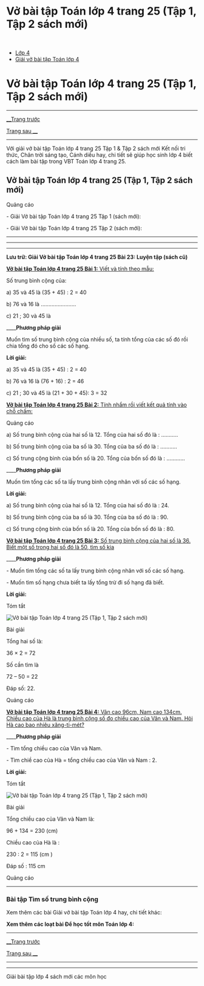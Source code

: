 # Vở bài tập Toán lớp 4 trang 25 (Tập 1, Tập 2 sách mới)

﻿

  * [Lớp 4](https://vietjack.com/series/lop-4.jsp)
  * [Giải vở bài tập Toán lớp 4](https://vietjack.com/giai-vo-bai-tap-toan-4/index.jsp)



# Vở bài tập Toán lớp 4 trang 25 (Tập 1, Tập 2 sách mới)

* * *

[__Trang trước](https://vietjack.com/giai-vo-bai-tap-toan-4/bai-22-tim-so-trung-binh-cong.jsp)

[Trang sau __](https://vietjack.com/giai-vo-bai-tap-toan-4/bai-24-bieu-do.jsp)

* * *

Với giải vở bài tập Toán lớp 4 trang 25 Tập 1 & Tập 2 sách mới Kết nối tri thức, Chân trời sáng tạo, Cánh diều hay, chi tiết sẽ giúp học sinh lớp 4 biết cách làm bài tập trong VBT Toán lớp 4 trang 25.

## Vở bài tập Toán lớp 4 trang 25 (Tập 1, Tập 2 sách mới)

Quảng cáo

\- Giải Vở bài tập Toán lớp 4 trang 25 Tập 1 (sách mới):

\- Giải Vở bài tập Toán lớp 4 trang 25 Tập 2 (sách mới):

* * *

* * *

* * *

**Lưu trữ: Giải Vở bài tập Toán lớp 4 trang 25 Bài 23: Luyện tập (sách cũ)**

[**Vở bài tập Toán lớp 4 trang 25 Bài 1:** Viết và tính theo mẫu: ](https://vietjack.com/giai-vo-bai-tap-toan-4/bai-1-trang-25-vbt-toan-4-tap-1.jsp)

Số trung bình cộng của:

a) 35 và 45 là (35 + 45) : 2 = 40

b) 76 và 16 là …………………..

c) 21 ; 30 và 45 là 

____**Phương pháp giải**

Muốn tìm số trung bình cộng của nhiều số, ta tính tổng của các số đó rồi chia tổng đó cho số các số hạng. 

**Lời giải:**

a) 35 và 45 là (35 + 45) : 2 = 40

b) 76 và 16 là (76 + 16) : 2 = 46

c) 21 ; 30 và 45 là (21 + 30 + 45): 3 = 32

[**Vở bài tập Toán lớp 4 trang 25 Bài 2:** Tính nhẩm rồi viết kết quả tính vào chỗ chấm:](https://vietjack.com/giai-vo-bai-tap-toan-4/bai-2-trang-25-vbt-toan-4-tap-1.jsp)

Quảng cáo

a) Số trung bình cộng của hai số là 12. Tổng của hai số đó là : ………..

b) Số trung bình cộng của ba số là 30. Tổng của ba số đó là : ………..

c) Số trung cộng bình của bốn số là 20. Tổng của bốn số đó là : ………...

____**Phương pháp giải**

Muốn tìm tổng các số ta lấy trung bình cộng nhân với số các số hạng.

**Lời giải:**

a) Số trung bình cộng của hai số là 12. Tổng của hai số đó là : 24.

b) Số trung bình cộng của ba số là 30. Tổng của ba số đó là : 90.

c) Số trung cộng bình của bốn số là 20. Tổng của bốn số đó là : 80.

[**Vở bài tập Toán lớp 4 trang 25 Bài 3:** Số trung bình cộng của hai số là 36. Biết một số trong hai số đó là 50, tìm số kia ](https://vietjack.com/giai-vo-bai-tap-toan-4/bai-3-trang-25-vbt-toan-4-tap-1.jsp)

____**Phương pháp giải**

\- Muốn tìm tổng các số ta lấy trung bình cộng nhân với số các số hạng.

\- Muốn tìm số hạng chưa biết ta lấy tổng trừ đi số hạng đã biết. 

**Lời giải:**

Tóm tắt 

![Vở bài tập Toán lớp 4 trang 25 \(Tập 1, Tập 2 sách mới\)](https://vietjack.com/giai-vo-bai-tap-toan-4/images/bai-3-trang-25-vbt-toan-4-tap-1.PNG)

Bài giải 

Tổng hai số là:

36 × 2 = 72

Số cần tìm là

72 – 50 = 22

Đáp số: 22.

Quảng cáo

[**Vở bài tập Toán lớp 4 trang 25 Bài 4:** Vân cao 96cm, Nam cao 134cm. Chiều cao của Hà là trung bình cộng số đo chiều cao của Vân và Nam. Hỏi Hà cao bao nhiêu xăng-ti-mét?](https://vietjack.com/giai-vo-bai-tap-toan-4/bai-4-trang-25-vbt-toan-4-tap-1.jsp)

____**Phương pháp giải**

\- Tìm tổng chiều cao của Vân và Nam.

\- Tìm chiề cao của Hà = tổng chiều cao của Vân và Nam : 2.

**Lời giải:**

Tóm tắt

![Vở bài tập Toán lớp 4 trang 25 \(Tập 1, Tập 2 sách mới\)](https://vietjack.com/giai-vo-bai-tap-toan-4/images/bai-4-trang-25-vbt-toan-4-tap-1.PNG)

Bài giải

Tổng chiều cao của Vân và Nam là:

96 + 134 = 230 (cm)

Chiều cao của Hà là :

230 : 2 = 115 (cm )

Đáp số : 115 cm

Quảng cáo

* * *

### **Bài tập Tìm số trung bình cộng**

Xem thêm các bài Giải vở bài tập Toán lớp 4 hay, chi tiết khác:

**Xem thêm các loạt bài Để học tốt môn Toán lớp 4:**

* * *

[__Trang trước](https://vietjack.com/giai-vo-bai-tap-toan-4/bai-22-tim-so-trung-binh-cong.jsp)

[Trang sau __](https://vietjack.com/giai-vo-bai-tap-toan-4/bai-24-bieu-do.jsp)

* * *

* * *

Giải bài tập lớp 4 sách mới các môn học
